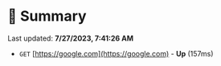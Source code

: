 # 📖 Summary
Last updated: **7/27/2023, 7:41:26 AM**

- `GET` [https://google.com](https://google.com) - **Up** (157ms)
